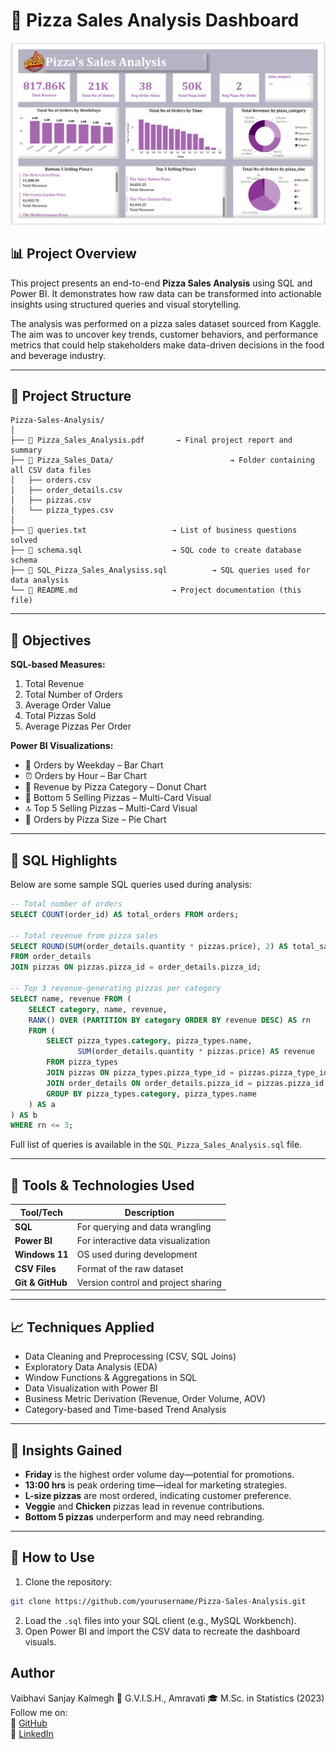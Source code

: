 # 🍕 Pizza Sales Analysis Dashboard

![Dashboard](dashboard.png)

## 📊 Project Overview

This project presents an end-to-end **Pizza Sales Analysis** using SQL and Power BI. It demonstrates how raw data can be transformed into actionable insights using structured queries and visual storytelling.

The analysis was performed on a pizza sales dataset sourced from Kaggle. The aim was to uncover key trends, customer behaviors, and performance metrics that could help stakeholders make data-driven decisions in the food and beverage industry.

---

## 📁 Project Structure

```
Pizza-Sales-Analysis/
│
├── 📄 Pizza_Sales_Analysis.pdf       → Final project report and summary
├── 📁 Pizza_Sales_Data/                          → Folder containing all CSV data files
│   ├── orders.csv
│   ├── order_details.csv
│   ├── pizzas.csv
│   └── pizza_types.csv
│
├── 📄 queries.txt                   → List of business questions solved
├── 📄 schema.sql                    → SQL code to create database schema
├── 📄 SQL_Pizza_Sales_Analysiss.sql          → SQL queries used for data analysis
└── 📄 README.md                     → Project documentation (this file)
```

---

## 🎯 Objectives

**SQL-based Measures:**
1. Total Revenue
2. Total Number of Orders
3. Average Order Value
4. Total Pizzas Sold
5. Average Pizzas Per Order

**Power BI Visualizations:**
- 📅 Orders by Weekday – Bar Chart
- ⏰ Orders by Hour – Bar Chart
- 🍕 Revenue by Pizza Category – Donut Chart
- 🔻 Bottom 5 Selling Pizzas – Multi-Card Visual
- 🔝 Top 5 Selling Pizzas – Multi-Card Visual
- 📏 Orders by Pizza Size – Pie Chart

---

## 🧠 SQL Highlights

Below are some sample SQL queries used during analysis:

```sql
-- Total number of orders
SELECT COUNT(order_id) AS total_orders FROM orders;

-- Total revenue from pizza sales
SELECT ROUND(SUM(order_details.quantity * pizzas.price), 2) AS total_sales
FROM order_details
JOIN pizzas ON pizzas.pizza_id = order_details.pizza_id;

-- Top 3 revenue-generating pizzas per category
SELECT name, revenue FROM (
    SELECT category, name, revenue,
    RANK() OVER (PARTITION BY category ORDER BY revenue DESC) AS rn
    FROM (
        SELECT pizza_types.category, pizza_types.name,
               SUM(order_details.quantity * pizzas.price) AS revenue
        FROM pizza_types
        JOIN pizzas ON pizza_types.pizza_type_id = pizzas.pizza_type_id
        JOIN order_details ON order_details.pizza_id = pizzas.pizza_id
        GROUP BY pizza_types.category, pizza_types.name
    ) AS a
) AS b
WHERE rn <= 3;
```

Full list of queries is available in the `SQL_Pizza_Sales_Analysis.sql` file.

---

## 🧰 Tools & Technologies Used

| Tool/Tech       | Description                                      |
|----------------|--------------------------------------------------|
| **SQL**        | For querying and data wrangling                  |
| **Power BI**   | For interactive data visualization               |
| **Windows 11** | OS used during development                       |
| **CSV Files**  | Format of the raw dataset                        |
| **Git & GitHub** | Version control and project sharing             |

---

## 📈 Techniques Applied

- Data Cleaning and Preprocessing (CSV, SQL Joins)
- Exploratory Data Analysis (EDA)
- Window Functions & Aggregations in SQL
- Data Visualization with Power BI
- Business Metric Derivation (Revenue, Order Volume, AOV)
- Category-based and Time-based Trend Analysis

---

## 📌 Insights Gained

- **Friday** is the highest order volume day—potential for promotions.
- **13:00 hrs** is peak ordering time—ideal for marketing strategies.
- **L-size pizzas** are most ordered, indicating customer preference.
- **Veggie** and **Chicken** pizzas lead in revenue contributions.
- **Bottom 5 pizzas** underperform and may need rebranding.

---

## 🚀 How to Use

1. Clone the repository:
```bash
git clone https://github.com/yourusername/Pizza-Sales-Analysis.git
```
2. Load the `.sql` files into your SQL client (e.g., MySQL Workbench).
3. Open Power BI and import the CSV data to recreate the dashboard visuals.


## Author
Vaibhavi Sanjay Kalmegh
📍 G.V.I.S.H., Amravati
🎓 M.Sc. in Statistics (2023) 
Follow me on:  
🔗 [GitHub](https://github.com/vaibhavikalmegh)  
🔗 [LinkedIn](https://www.linkedin.com/in/vaibhavikalmegh18)

